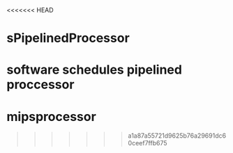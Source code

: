 <<<<<<< HEAD
# sPipelinedProcessor
software schedules pipelined proccessor
=======
# mipsprocessor
>>>>>>> a1a87a55721d9625b76a29691dc60ceef7ffb675
